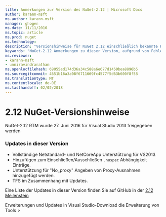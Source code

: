```yaml
---
title: Anmerkungen zur Version des NuGet-2.12 | Microsoft Docs
author: karann-msft
ms.author: karann-msft
manager: ghogen
ms.date: 11/11/2016
ms.topic: article
ms.prod: nuget
ms.technology: 
description: "Versionshinweise für NuGet 2.12 einschließlich bekannte Probleme, Fehlerbehebungen, Funktionen und Archivierung von dcrs Design."
keywords: "NuGet-2.12 Anmerkungen zu dieser Version, aufgrund von Fehlerbehebungen, bekannte Probleme, zusätzliche Funktionen, Archivierung von dcrs Design"
ms.reviewer:
- karann-msft
- unniravindranathan
ms.openlocfilehash: 69055ed174d36a34c588a6e677d1459bea8896b5
ms.sourcegitcommit: 4651b16a3a08f6711669fc4577f5d63b600f8f58
ms.translationtype: MT
ms.contentlocale: de-DE
ms.lasthandoff: 02/02/2018
---
```

# <a name="nuget-212-release-notes"></a>2.12 NuGet-Versionshinweise

NuGet-2.12 RTM wurde 27. Juni 2016 für Visual Studio 2013 freigegeben werden

### <a name="updates-in-this-release"></a>Updates in dieser Version

* Vollständige Netstandard- und NetCoreApp Unterstützung für VS2013.
* Hinzufügen zum Einschließen/Ausschließen `.nuspec` Abhängigkeit Einträge.
* Unterstützung für "No_proxy" Angeben von Proxy-Ausnahmen hinzugefügt werden.
* TFS im Zusammenhang mit Updates.

Eine Liste der Updates in dieser Version finden Sie auf GitHub in der [2.12 Meilenstein](https://github.com/NuGet/Home/issues?q=milestone%3A2.12+is%3Aclosed)

Erweiterungen und Updates in Visual Studio-Download die Erweiterung von Tools >
